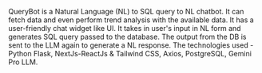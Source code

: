 QueryBot is a Natural Language (NL) to SQL query to NL chatbot.
It can fetch data and even perform trend analysis with the available data. It has a user-friendly chat widget like UI. 
It takes in user's input in NL form and generates SQL query passed to the database. The output from the DB is sent to the LLM again to generate a NL response. 
The technologies used -Python Flask, NextJs-ReactJs & Tailwind CSS, Axios, PostgreSQL, Gemini Pro LLM.
